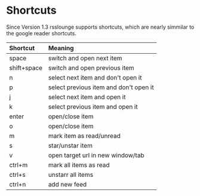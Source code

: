 # Shortcuts #

Since Version 1.3 rsslounge supports shortcuts, which are nearly simmilar to the google reader shortcuts.

| **Shortcut**  | **Meaning** |
|:--------------|:------------|
| space         | switch and open next item |
| shift+space   | switch and open previous item |
| n             | select next item and don't open it |
| p             | select previous item and don't open it |
| j             | select next item and open it |
| k             | select previous item and open it |
| enter         | open/close item |
| o             | open/close item |
| m             | mark item as read/unread |
| s             | star/unstar item |
| v             | open target url in new window/tab |
| ctrl+m        | mark all items as read |
| ctrl+s        | unstarr all items |
| ctrl+n        | add new feed |